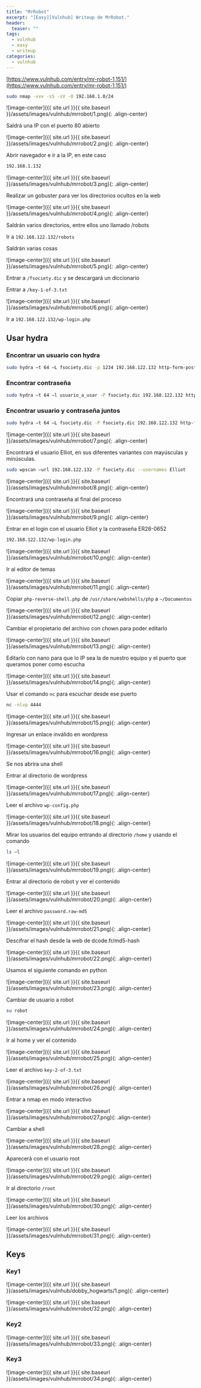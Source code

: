 ```yaml
---
title: "MrRobot"
excerpt: "[Easy][Vulnhub] Writeup de MrRobot."
header:
  teaser: ""
tags:
  - vulnhub
  - easy
  - writeup
categories:
  - vulnhub
---
```


[https://www.vulnhub.com/entry/mr-robot-1,151/](https://www.vulnhub.com/entry/mr-robot-1,151/)

```bash
sudo nmap -vvv -sS -sV -O 192.168.1.0/24
```

![image-center]({{ site.url }}{{ site.baseurl }}/assets/images/vulnhub/mrrobot/1.png){: .align-center}

Saldrá una IP con el puerto 80 abierto

![image-center]({{ site.url }}{{ site.baseurl }}/assets/images/vulnhub/mrrobot/2.png){: .align-center}

Abrir navegador e ir a la IP, en este caso

```bash
192.168.1.132
```
![image-center]({{ site.url }}{{ site.baseurl }}/assets/images/vulnhub/mrrobot/3.png){: .align-center}

Realizar un gobuster para ver los directorios ocultos en la web

![image-center]({{ site.url }}{{ site.baseurl }}/assets/images/vulnhub/mrrobot/4.png){: .align-center}

Saldrán varios directorios, entre ellos uno llamado /robots

Ir a `192.168.122.132/robots`

Saldrán varias cosas

![image-center]({{ site.url }}{{ site.baseurl }}/assets/images/vulnhub/mrrobot/5.png){: .align-center}

Entrar a `/fsociety.dic` y se descargará un diccionario

 Entrar a `/key-1-of-3.txt`

 ![image-center]({{ site.url }}{{ site.baseurl }}/assets/images/vulnhub/mrrobot/6.png){: .align-center}

Ir a `192.168.122.132/wp-login.php`

## Usar hydra

### Encontrar un usuario con hydra

```bash
sudo hydra –t 64 –L fsociety.dic -p 1234 192.168.122.132 http-form-post "/wp-login:log=^USER^&pwd=^PASS^:invalid"
```

### Encontrar contraseña

```bash
sudo hydra –t 64 –l usuario_a_usar -P fsociety.dic 192.168.122.132 http-form-post "/wp-login:log=^USER^&pwd=^PASS^:invalid"
```
### Encontrar usuario y contraseña juntos

```bash
sudo hydra –t 64 –L fsociety.dic -P fsociety.dic 192.168.122.132 http-form-post "/wp-login:log=^USER^&pwd=^PASS^:invalid"
```
 ![image-center]({{ site.url }}{{ site.baseurl }}/assets/images/vulnhub/mrrobot/7.png){: .align-center}

Encontrará el usuario Elliot, en sus diferentes variantes con mayúsculas y minúsculas.

```bash
sudo wpscan –url 192.168.122.132 -P fsociety.dic --usernames Elliot
```
![image-center]({{ site.url }}{{ site.baseurl }}/assets/images/vulnhub/mrrobot/8.png){: .align-center}

 Encontrará una contraseña al final del proceso

![image-center]({{ site.url }}{{ site.baseurl }}/assets/images/vulnhub/mrrobot/9.png){: .align-center}

Entrar en el login con el usuario Elliot y la contraseña ER28-0652

```bash
192.168.122.132/wp-login.php
```
![image-center]({{ site.url }}{{ site.baseurl }}/assets/images/vulnhub/mrrobot/10.png){: .align-center}

Ir al editor de temas

![image-center]({{ site.url }}{{ site.baseurl }}/assets/images/vulnhub/mrrobot/11.png){: .align-center}

Copiar `php-reverse-shell.php` de `/usr/share/webshells/php` a `~/Documentos`

![image-center]({{ site.url }}{{ site.baseurl }}/assets/images/vulnhub/mrrobot/12.png){: .align-center}

Cambiar el propietario del archivo con chown para poder editarlo

![image-center]({{ site.url }}{{ site.baseurl }}/assets/images/vulnhub/mrrobot/13.png){: .align-center}

Editarlo con nano para que lo IP sea la de nuestro equipo y el puerto que queramos poner como escucha

![image-center]({{ site.url }}{{ site.baseurl }}/assets/images/vulnhub/mrrobot/14.png){: .align-center}

Usar el comando `nc` para escuchar desde ese puerto

```bash
nc -nlvp 4444
```
![image-center]({{ site.url }}{{ site.baseurl }}/assets/images/vulnhub/mrrobot/15.png){: .align-center}

Ingresar un enlace inválido en wordpress

![image-center]({{ site.url }}{{ site.baseurl }}/assets/images/vulnhub/mrrobot/16.png){: .align-center}

Se nos abrira una shell

Entrar al directorio de wordpress

![image-center]({{ site.url }}{{ site.baseurl }}/assets/images/vulnhub/mrrobot/17.png){: .align-center}

Leer el archivo `wp-config.php`

![image-center]({{ site.url }}{{ site.baseurl }}/assets/images/vulnhub/mrrobot/18.png){: .align-center}

Mirar los usuarios del equipo entrando al directorio `/home` y usando el comando

```bash
ls –l
```
![image-center]({{ site.url }}{{ site.baseurl }}/assets/images/vulnhub/mrrobot/19.png){: .align-center}

Entrar al directorio de robot y ver el contenido

![image-center]({{ site.url }}{{ site.baseurl }}/assets/images/vulnhub/mrrobot/20.png){: .align-center}

Leer el archivo `password.raw-md5`

![image-center]({{ site.url }}{{ site.baseurl }}/assets/images/vulnhub/mrrobot/21.png){: .align-center}

Descifrar el hash desde la web de dcode.fr/md5-hash

![image-center]({{ site.url }}{{ site.baseurl }}/assets/images/vulnhub/mrrobot/22.png){: .align-center}

Usamos el siguiente comando en python

![image-center]({{ site.url }}{{ site.baseurl }}/assets/images/vulnhub/mrrobot/23.png){: .align-center}

Cambiar de usuario a robot

```bash
su robot
```

![image-center]({{ site.url }}{{ site.baseurl }}/assets/images/vulnhub/mrrobot/24.png){: .align-center}

Ir al home y ver el contenido

![image-center]({{ site.url }}{{ site.baseurl }}/assets/images/vulnhub/mrrobot/25.png){: .align-center}

Leer el archivo `key-2-of-3.txt`

![image-center]({{ site.url }}{{ site.baseurl }}/assets/images/vulnhub/mrrobot/26.png){: .align-center}

Entrar a nmap en modo interactivo

![image-center]({{ site.url }}{{ site.baseurl }}/assets/images/vulnhub/mrrobot/27.png){: .align-center}

Cambiar a shell

![image-center]({{ site.url }}{{ site.baseurl }}/assets/images/vulnhub/mrrobot/28.png){: .align-center}

Aparecerá con el usuario root

![image-center]({{ site.url }}{{ site.baseurl }}/assets/images/vulnhub/mrrobot/29.png){: .align-center}

Ir al directorio `/root`

![image-center]({{ site.url }}{{ site.baseurl }}/assets/images/vulnhub/mrrobot/30.png){: .align-center}

Leer los archivos

![image-center]({{ site.url }}{{ site.baseurl }}/assets/images/vulnhub/mrrobot/31.png){: .align-center}

## Keys


### Key1
![image-center]({{ site.url }}{{ site.baseurl }}/assets/images/vulnhub/dobby_hogwarts/1.png){: .align-center}

![image-center]({{ site.url }}{{ site.baseurl }}/assets/images/vulnhub/mrrobot/32.png){: .align-center}

### Key2

![image-center]({{ site.url }}{{ site.baseurl }}/assets/images/vulnhub/mrrobot/33.png){: .align-center}

### Key3

![image-center]({{ site.url }}{{ site.baseurl }}/assets/images/vulnhub/mrrobot/34.png){: .align-center}
